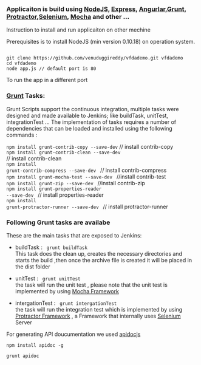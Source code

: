 ### Applicaiton is build using [NodeJS](https://nodejs.org/), [Express](http://expressjs.com/), [Angurlar](https://angular.io/),[Grunt](http://gruntjs.com/), [Protractor](https://angular.github.io/protractor/#/),[Selenium](http://www.seleniumhq.org/), [Mocha](http://mochajs.org/)  and other ...

Instruction to install and run applicaiton on other mechine

Prerequisites is to install NodeJS (min version 0.10.18) on operation system. 

<code>
git clone https://github.com/venuduggireddy/vfdademo.git vfdademo
cd vfdademo
node app.js // default port is 80
</code>

To run the app in a different port 


### [Grunt](http://gruntjs.com/) Tasks:

Grunt Scripts support the continuous integration, multiple tasks were designed and made available to Jenkins; like buildTask, unitTest, integrationTest ... The implementation of tasks requires a number of dependencies that can be loaded and installed using the following commands : </br>
 
 <code>npm install grunt-contrib-copy --save-dev</code>        // install contrib-copy </br>
 <code>npm install grunt-contrib-clean --save-dev </code>      // install contrib-clean </br>
 <code>npm install grunt-contrib-compress --save-dev </code>   // install contrib-compress </br>
 <code>npm install grunt-mocha-test --save-dev </code>          //install contrib-test  </br> 
 <code>npm install grunt-zip --save-dev </code>                 //install contrib-zip  </br>
 <code>npm install grunt-properties-reader --save-dev </code>    // install properties-reader </br>
 <code>npm install grunt-protractor-runner --save-dev </code>    // install protractor-runner </br>
 
 ### Following Grunt tasks are availabe
  
These are the main tasks that are exposed to Jenkins: </br>
* buildTask : <code> grunt buildTask</code> </br>
This task does the clean up, creates the necessary directories and starts the build ,then once the archive file is created it will be placed in the dist folder </br>
 
* unitTest : <code> grunt unitTest </code> </br>
the task will run the unit test , please note that  the unit test is implemented by using [Mocha Framework](http://mochajs.org/) </br>

* intergationTest : <code> grunt intergationTest </code> </br>
the task will run the integration test which is implemented by using [Protractor Framework](https://angular.github.io/protractor/#/) ,  a Framework that internally uses [Selenium](http://www.seleniumhq.org/) Server</br>
 

For generating API doucumentation we used [apidocjs](http://apidocjs.com/)

<code>npm install apidoc -g</code>

<code>grunt apidoc</code>


